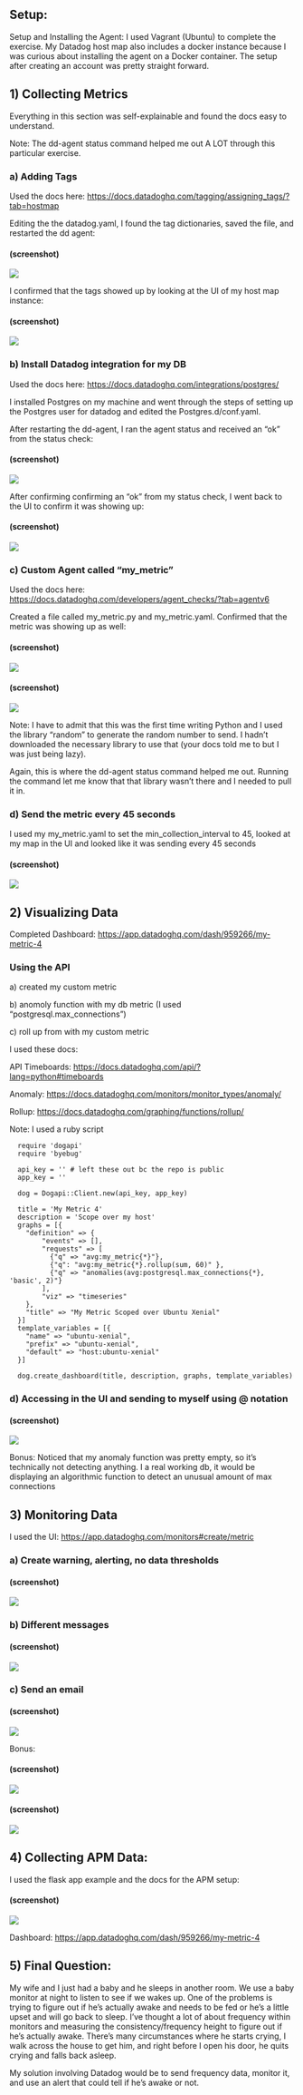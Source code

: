 ## Setup:

Setup and Installing the Agent:
I used Vagrant (Ubuntu) to complete the exercise. My Datadog host map also includes a docker instance because I was curious about installing the agent on a Docker container. The setup after creating an account was pretty straight forward.

## 1) Collecting Metrics

Everything in this section was self-explainable and found the docs easy to understand.

Note: The dd-agent status command helped me out A LOT through this particular exercise.

### a) Adding Tags
Used the docs here: <a href="https://docs.datadoghq.com/tagging/assigning_tags/?tab=hostmap">https://docs.datadoghq.com/tagging/assigning_tags/?tab=hostmap</a>

Editing the the datadog.yaml, I found the tag dictionaries, saved the file, and restarted the dd agent:

#### (screenshot)
<img src="https://github.com/kfike/hiring-engineers/blob/solutions-engineer/images/1/1/1.png" />

I confirmed that the tags showed up by looking at the UI of my host map instance:

#### (screenshot)
<img src="https://github.com/kfike/hiring-engineers/blob/solutions-engineer/images/1/1/1.png" />

### b) Install Datadog integration for my DB
Used the docs here: <a href="https://docs.datadoghq.com/integrations/postgres/">https://docs.datadoghq.com/integrations/postgres/</a>

I installed Postgres on my machine and went through the steps of setting up the Postgres user for datadog and edited the Postgres.d/conf.yaml.

After restarting the dd-agent, I ran the agent status and received an “ok” from the status check:

#### (screenshot)
<img src="https://github.com/kfike/hiring-engineers/blob/solutions-engineer/images/1/2/1.png" />

After confirming confirming an “ok” from my status check, I went back to the UI to confirm it was showing up:

#### (screenshot)
<img src="https://github.com/kfike/hiring-engineers/blob/solutions-engineer/images/1/2/2.png" />


### c) Custom Agent called “my_metric”
Used the docs here: <a href="https://docs.datadoghq.com/developers/agent_checks/?tab=agentv6">https://docs.datadoghq.com/developers/agent_checks/?tab=agentv6</a>

Created a file called my_metric.py and my_metric.yaml. Confirmed that the metric was showing up as well:

#### (screenshot)
<img src="https://github.com/kfike/hiring-engineers/blob/solutions-engineer/images/1/3/1.png" />

#### (screenshot)
<img src="https://github.com/kfike/hiring-engineers/blob/solutions-engineer/images/1/3/2.png" />

Note: I have to admit that this was the first time writing Python and I used the library “random” to generate the random number to send. I hadn’t downloaded the necessary library to use that (your docs told me to but I was just being lazy).

Again, this is where the dd-agent status command helped me out. Running the command let me know that that library wasn’t there and I needed to pull it in.

### d) Send the metric every 45 seconds

I used my my_metric.yaml to set the min_collection_interval to 45, looked at my map in the UI and looked like it was sending every 45 seconds

#### (screenshot)
<img src="https://github.com/kfike/hiring-engineers/blob/solutions-engineer/images/1/4/1.png" />

## 2) Visualizing Data

Completed Dashboard: <a href="https://app.datadoghq.com/dash/959266/my-metric-4">https://app.datadoghq.com/dash/959266/my-metric-4</a>

### Using the API

a) created my custom metric

b) anomoly function with my db metric (I used “postgresql.max_connections”)

c) roll up from with my custom metric

I used these docs:

API Timeboards: <a href="https://docs.datadoghq.com/api/?lang=python#timeboards">https://docs.datadoghq.com/api/?lang=python#timeboards</a>

Anomaly: <a href="https://docs.datadoghq.com/monitors/monitor_types/anomaly/">https://docs.datadoghq.com/monitors/monitor_types/anomaly/</a>

Rollup: <a href="https://docs.datadoghq.com/graphing/functions/rollup/">https://docs.datadoghq.com/graphing/functions/rollup/</a>

Note: I used a ruby script
```
  require 'dogapi'
  require 'byebug'

  api_key = '' # left these out bc the repo is public
  app_key = ''

  dog = Dogapi::Client.new(api_key, app_key)

  title = 'My Metric 4'
  description = 'Scope over my host'
  graphs = [{
    "definition" => {
        "events" => [],
        "requests" => [
          {"q" => "avg:my_metric{*}"},
          {"q": "avg:my_metric{*}.rollup(sum, 60)" },
          {"q" => "anomalies(avg:postgresql.max_connections{*}, 'basic', 2)"}
        ],
        "viz" => "timeseries"
    },
    "title" => "My Metric Scoped over Ubuntu Xenial"
  }]
  template_variables = [{
    "name" => "ubuntu-xenial",
    "prefix" => "ubuntu-xenial",
    "default" => "host:ubuntu-xenial"
  }]

  dog.create_dashboard(title, description, graphs, template_variables)
```

### d) Accessing in the UI and sending to myself using @ notation

#### (screenshot)
<img src="https://github.com/kfike/hiring-engineers/blob/solutions-engineer/images/2/snapshot email.png" />

Bonus: Noticed that my anomaly function was pretty empty, so it’s technically not detecting anything. I a real working db, it would be displaying an algorithmic function to detect an unusual amount of max connections

## 3) Monitoring Data

I used the UI: <a href="https://app.datadoghq.com/monitors#create/metric">https://app.datadoghq.com/monitors#create/metric</a>

### a) Create warning, alerting, no data thresholds

#### (screenshot)
<img src="https://github.com/kfike/hiring-engineers/blob/solutions-engineer/images/3/1.png" />

### b) Different messages

#### (screenshot)
<img src="https://github.com/kfike/hiring-engineers/blob/solutions-engineer/images/3/2.png" />

### c) Send an email

#### (screenshot)
<img src="https://github.com/kfike/hiring-engineers/blob/solutions-engineer/images/3/3.png" />

Bonus:

#### (screenshot)
<img src="https://github.com/kfike/hiring-engineers/blob/solutions-engineer/images/3/bonus/Screen Shot 2018-10-24 at 11.13.13 PM.png" />

#### (screenshot)
<img src="https://github.com/kfike/hiring-engineers/blob/solutions-engineer/images/3/bonus/Screen Shot 2018-10-24 at 11.13.38 PM.png" />


## 4) Collecting APM Data:

I used the flask app example and the docs for the APM setup:

#### (screenshot)
<img src="https://github.com/kfike/hiring-engineers/blob/solutions-engineer/images/4/1.png" />

Dashboard: <a href="https://app.datadoghq.com/dash/959266/my-metric-4">https://app.datadoghq.com/dash/959266/my-metric-4</a>

## 5) Final Question:

My wife and I just had a baby and he sleeps in another room. We use a baby monitor at night to listen to see if we wakes up. One of the problems is trying to figure out if he’s actually awake and needs to be fed or he’s a little upset and will go back to sleep. I’ve thought a lot of about frequency within monitors and measuring the consistency/frequency height to figure out if he’s actually awake. There’s many circumstances where he starts crying, I walk across the house to get him, and right before I open his door, he quits crying and falls back asleep.

My solution involving Datadog would be to send frequency data, monitor it, and use an alert that could tell if he’s awake or not.
